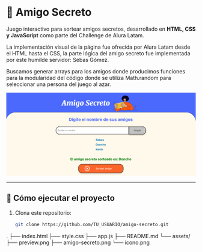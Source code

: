 # 🎁 Amigo Secreto

Juego interactivo para sortear amigos secretos, desarrollado en **HTML, CSS y JavaScript** como parte del Challenge de Alura Latam.

La implementación visual de la página fue ofrecida por Alura Latam desde el HTML hasta el CSS, la parte lógica del amigo secreto fue implementada por este humilde servidor: Sebas Gómez.

Buscamos generar arrays para los amigos donde producimos funciones para la modularidad del código donde se utiliza Math.random para seleccionar una persona del juego al azar.

![Vista previa del proyecto](img.png)

---

## 🚀 Cómo ejecutar el proyecto

1. Clona este repositorio:
   ```bash
   git clone https://github.com/TU_USUARIO/amigo-secreto.git


.
├── index.html
├── style.css
├── app.js
├── README.md
└── assets/
    ├── preview.png
    ├── amigo-secreto.png
    └── icono.png

